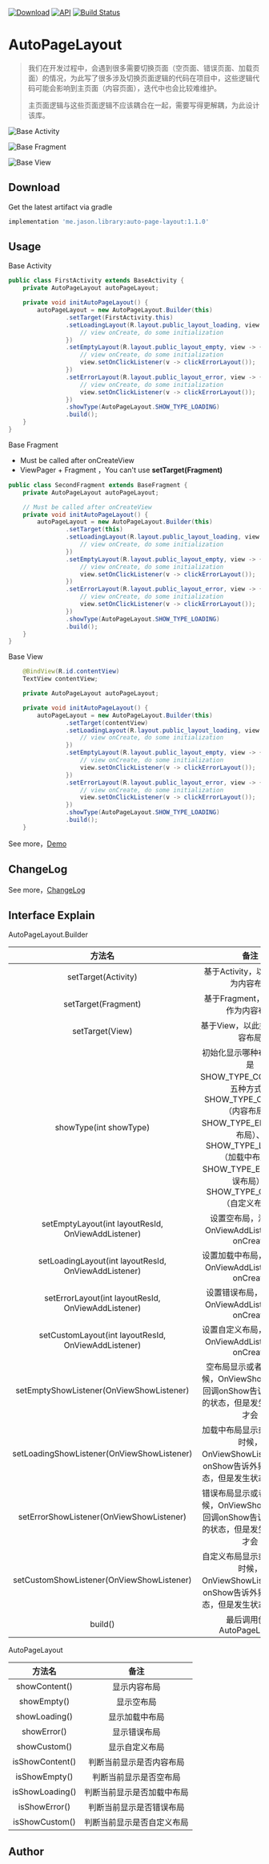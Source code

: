 [![Download](https://img.shields.io/badge/Download-AutoPageLayout-brightgreen.svg?style=flat)](https://bintray.com/jasonlian/maven/auto-page-layout)
[![API](https://img.shields.io/badge/API-16%2B-brightgreen.svg?style=flat)](https://android-arsenal.com/api?level=16)
[![Build Status](https://www.travis-ci.org/tomUp/AutoPageLayout.svg?branch=master)](https://www.travis-ci.org/tomUp/AutoPageLayout)

# AutoPageLayout

> 我们在开发过程中，会遇到很多需要切换页面（空页面、错误页面、加载页面）的情况，为此写了很多涉及切换页面逻辑的代码在项目中，这些逻辑代码可能会影响到主页面（内容页面），迭代中也会比较难维护。
>
> 主页面逻辑与这些页面逻辑不应该耦合在一起，需要写得更解耦，为此设计该库。

![Base Activity](https://github.com/tomUp/AutoPageLayout/blob/master/image/Base%20Activity.jpg?raw=true)

![Base Fragment](https://github.com/tomUp/AutoPageLayout/blob/master/image/Base%20Fragment.jpg?raw=true)

![Base View](https://github.com/tomUp/AutoPageLayout/blob/master/image/Base%20View.jpg?raw=true)

## Download

Get the latest artifact via gradle
```groovy
implementation 'me.jason.library:auto-page-layout:1.1.0'
```

## Usage

Base Activity

~~~java
public class FirstActivity extends BaseActivity {
    private AutoPageLayout autoPageLayout;

    private void initAutoPageLayout() {
        autoPageLayout = new AutoPageLayout.Builder(this)
                .setTarget(FirstActivity.this)
                .setLoadingLayout(R.layout.public_layout_loading, view -> {
                    // view onCreate, do some initialization
                })
                .setEmptyLayout(R.layout.public_layout_empty, view -> {
                    // view onCreate, do some initialization
                    view.setOnClickListener(v -> clickErrorLayout());
                })
                .setErrorLayout(R.layout.public_layout_error, view -> {
                    // view onCreate, do some initialization
                    view.setOnClickListener(v -> clickErrorLayout());
                })
                .showType(AutoPageLayout.SHOW_TYPE_LOADING)
                .build();
    }
}
~~~



Base Fragment

- Must be called after onCreateView
- ViewPager + Fragment ，You can't use **setTarget(Fragment)**

```java
public class SecondFragment extends BaseFragment {
    private AutoPageLayout autoPageLayout;

    // Must be called after onCreateView
    private void initAutoPageLayout() {
        autoPageLayout = new AutoPageLayout.Builder(this)
                .setTarget(this)
                .setLoadingLayout(R.layout.public_layout_loading, view -> {
                    // view onCreate, do some initialization
                })
                .setEmptyLayout(R.layout.public_layout_empty, view -> {
                    // view onCreate, do some initialization
                    view.setOnClickListener(v -> clickErrorLayout());
                })
                .setErrorLayout(R.layout.public_layout_error, view -> {
                    // view onCreate, do some initialization
                    view.setOnClickListener(v -> clickErrorLayout());
                })
                .showType(AutoPageLayout.SHOW_TYPE_LOADING)
                .build();
    }
}
```



Base View

```java
    @BindView(R.id.contentView)
    TextView contentView;

    private AutoPageLayout autoPageLayout;

    private void initAutoPageLayout() {
        autoPageLayout = new AutoPageLayout.Builder(this)
                .setTarget(contentView)
                .setLoadingLayout(R.layout.public_layout_loading, view -> {
                    // view onCreate, do some initialization
                })
                .setEmptyLayout(R.layout.public_layout_empty, view -> {
                    // view onCreate, do some initialization
                    view.setOnClickListener(v -> clickErrorLayout());
                })
                .setErrorLayout(R.layout.public_layout_error, view -> {
                    // view onCreate, do some initialization
                    view.setOnClickListener(v -> clickErrorLayout());
                })
                .showType(AutoPageLayout.SHOW_TYPE_LOADING)
                .build();
    }
```



See more，[Demo](https://github.com/tomUp/AutoPageLayout/tree/master/app)



## ChangeLog

See more，[ChangeLog](https://github.com/tomUp/AutoPageLayout/releases)



## Interface Explain

AutoPageLayout.Builder

|                        方法名                        |                             备注                             |
| :--------------------------------------------------: | :----------------------------------------------------------: |
|                 setTarget(Activity)                  |              基于Activity，以此控件作为内容布局              |
|                 setTarget(Fragment)                  |              基于Fragment，以此控件作为内容布局              |
|                   setTarget(View)                    |                基于View，以此控件作为内容布局                |
|                showType(int showType)                | 初始化显示哪种布局，默认是SHOW_TYPE_CONTENT。五种方式：SHOW_TYPE_CONTENT（内容布局）、SHOW_TYPE_EMPTY（空布局）、SHOW_TYPE_LOADING（加载中布局）、SHOW_TYPE_ERROR（错误布局）、SHOW_TYPE_CUSTOM（自定义布局） |
|  setEmptyLayout(int layoutResId, OnViewAddListener)  |      设置空布局，添加成功OnViewAddListener回调onCreate       |
| setLoadingLayout(int layoutResId, OnViewAddListener) |    设置加载中布局，添加成功OnViewAddListener回调onCreate     |
|  setErrorLayout(int layoutResId, OnViewAddListener)  |     设置错误布局，添加成功OnViewAddListener回调onCreate      |
| setCustomLayout(int layoutResId, OnViewAddListener)  |    设置自定义布局，添加成功OnViewAddListener回调onCreate     |
|       setEmptyShowListener(OnViewShowListener)       | 空布局显示或者隐藏的时候，OnViewShowListener回调onShow告诉外界此时的状态，但是发生状态变化才会 |
|      setLoadingShowListener(OnViewShowListener)      | 加载中布局显示或者隐藏的时候，OnViewShowListener回调onShow告诉外界此时的状态，但是发生状态变化才会 |
|       setErrorShowListener(OnViewShowListener)       | 错误布局显示或者隐藏的时候，OnViewShowListener回调onShow告诉外界此时的状态，但是发生状态变化才会 |
|      setCustomShowListener(OnViewShowListener)       | 自定义布局显示或者隐藏的时候，OnViewShowListener回调onShow告诉外界此时的状态，但是发生状态变化才会 |
|                       build()                        |                  最后调用创建AutoPageLayout                  |



AutoPageLayout

|     方法名      |            备注            |
| :-------------: | :------------------------: |
|  showContent()  |        显示内容布局        |
|   showEmpty()   |         显示空布局         |
|  showLoading()  |       显示加载中布局       |
|   showError()   |        显示错误布局        |
|  showCustom()   |       显示自定义布局       |
| isShowContent() |  判断当前显示是否内容布局  |
|  isShowEmpty()  |   判断当前显示是否空布局   |
| isShowLoading() | 判断当前显示是否加载中布局 |
|  isShowError()  |  判断当前显示是否错误布局  |
| isShowCustom()  | 判断当前显示是否自定义布局 |



## Author
